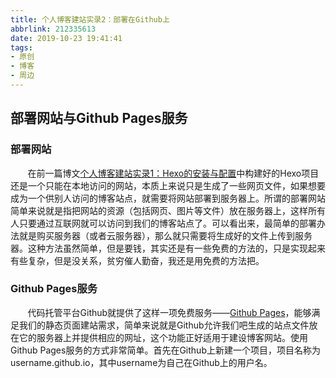 ```yaml
---
title: 个人博客建站实录2：部署在Github上
abbrlink: 212335613
date: 2019-10-23 19:41:41
tags:
- 原创
- 博客
- 周边
---
```


## 部署网站与Github Pages服务

### 部署网站

&#160; &#160; &#160; &#160;在前一篇博文[个人博客建站实录1：Hexo的安装与配置](https://blog.litiezhu.cn/4141265970/)中构建好的Hexo项目还是一个只能在本地访问的网站，本质上来说只是生成了一些网页文件，如果想要成为一个供别人访问的博客站点，就需要将网站部署到服务器上。所谓的部署网站简单来说就是指把网站的资源（包括网页、图片等文件）放在服务器上，这样所有人只要通过互联网就可以访问到我们的博客站点了。可以看出来，最简单的部署办法就是购买服务器（或者云服务器），那么就只需要将生成好的文件上传到服务器。这种方法虽然简单，但是要钱，其实还是有一些免费的方法的，只是实现起来有些复杂，但是没关系，贫穷催人勤奋，我还是用免费的方法把。

### Github Pages服务

&#160; &#160; &#160; &#160;代码托管平台Github就提供了这样一项免费服务——[Github Pages](https://pages.github.com)，能够满足我们的静态页面建站需求，简单来说就是Github允许我们吧生成的站点文件放在它的服务器上并提供相应的网址，这个功能正好适用于建设博客网站。使用Github Pages服务的方式非常简单。首先在Github上新建一个项目，项目名称为username.github.io，其中username为自己在Github上的用户名。